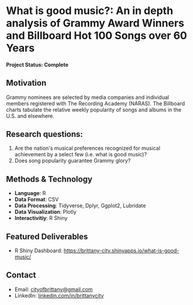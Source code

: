 # What is good music?: An in depth analysis of Grammy Award Winners and Billboard Hot 100 Songs over 60 Years

#### Project Status: Complete

## Motivation
Grammy nominees are selected by media companies and individual members registered with The Recording Academy (NARAS). The Billboard charts tabulate the relative weekly popularity of songs and albums in the U.S. and elsewhere. 

## Research questions: 
  1. Are the nation's musical preferences recognized for musical achievement by a select few (i.e. what is good music)? 
  2. Does song popularity guarantee Grammy glory?
  
## Methods & Technology
* **Language**: R
* **Data Format**: CSV
* **Data Processing**: Tidyverse, Dplyr, Ggplot2, Lubridate
* **Data Visualization**: Plotly
* **Interactivitiy**: R Shiny
  
## Featured Deliverables
* R Shiny Dashboard: https://brittany-city.shinyapps.io/what-is-good-music/

## Contact
* Email: [cityofbrittany@gmail.com](cityofbrittany@gmail.com)
* LinkedIn: [linkedin.com/in/brittanycity](https://www.linkedin.com/in/brittanycity/)
